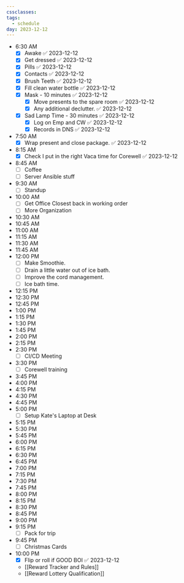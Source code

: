 ```yaml
---
cssclasses: 
tags:
  - schedule
day: 2023-12-12
---
```


- <span class="green">6:30 AM</span>
	- [x] Awake ✅ 2023-12-12
	- [x] Get dressed ✅ 2023-12-12
	- [x] Pills ✅ 2023-12-12
	- [x] Contacts ✅ 2023-12-12
	- [x] Brush Teeth ✅ 2023-12-12
	- [x] Fill clean water bottle ✅ 2023-12-12
	- [x] Mask - 10 minutes ✅ 2023-12-12
		- [x] Move presents to the spare room ✅ 2023-12-12
		- [x] Any additional declutter. ✅ 2023-12-12
	- [x] Sad Lamp Time - 30 minutes ✅ 2023-12-12
		- [x] Log on Emp and CW ✅ 2023-12-12
		- [x] Records in DNS ✅ 2023-12-12
- <span class="green">7:50 AM</span>
	- [x] Wrap present and close package. ✅ 2023-12-12
- <span class="green">8:15 AM</span>
	- [x] Check I put in the right Vaca time for Corewell ✅ 2023-12-12
- <span class="green">8:45 AM</span>
	- [ ] Coffee
	- [ ] Server Ansible stuff
- <span class="green">9:30 AM</span>
	- [ ] Standup
- <span class="green">10:00 AM</span>
	- [ ] Get Office Closest back in working order
	- [ ] More Organization
- <span class="green">10:30 AM</span>
- <span class="green">10:45 AM</span>
- <span class="green">11:00 AM</span>
- <span class="green">11:15 AM</span>
- <span class="green">11:30 AM</span>
- <span class="green">11:45 AM</span>
- <span class="green">12:00 PM</span>
	- [ ] Make Smoothie.
	- [ ] Drain a little water out of ice bath.
	- [ ] Improve the cord management.
	- [ ] Ice bath time.
- <span class="green">12:15 PM</span>
- <span class="green">12:30 PM</span>
- <span class="green">12:45 PM</span>
- <span class="green">1:00 PM</span>
- <span class="green">1:15 PM</span>
- <span class="green">1:30 PM</span>
- <span class="green">1:45 PM</span>
- <span class="green">2:00 PM</span>
- <span class="green">2:15 PM</span>
- <span class="green">2:30 PM</span>
	- [ ] CI/CD Meeting
- <span class="green">3:30 PM</span>
	- [ ] Corewell training
- <span class="green">3:45 PM</span>
- <span class="green">4:00 PM</span>
- <span class="green">4:15 PM</span>
- <span class="green">4:30 PM</span>
- <span class="green">4:45 PM</span>
- <span class="green">5:00 PM</span>
	- [ ] Setup Kate's Laptop at Desk
- <span class="green">5:15 PM</span>
- <span class="green">5:30 PM</span>
- <span class="green">5:45 PM</span>
- <span class="green">6:00 PM</span>
- <span class="green">6:15 PM</span>
- <span class="green">6:30 PM</span>
- <span class="green">6:45 PM</span>
- <span class="green">7:00 PM</span>
- <span class="green">7:15 PM</span>
- <span class="green">7:30 PM</span>
- <span class="green">7:45 PM</span>
- <span class="green">8:00 PM</span>
- <span class="green">8:15 PM</span>
- <span class="green">8:30 PM</span>
- <span class="green">8:45 PM</span>
- <span class="green">9:00 PM</span>
- <span class="green">9:15 PM</span>
	- [ ] Pack for trip
- <span class="green">9:45 PM</span>
	- [ ] Christmas Cards
- <span class="green">10:00 PM</span>
	- [x] Flip or roll if GOOD BOI ✅ 2023-12-12
	- [[Reward Tracker and Rules]]
	- [[Reward Lottery Qualification]]